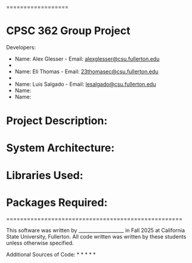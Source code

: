 ==================
# CPSC 362 Group Project

Developers:
* Name: Alex Glesser - Email: alexglesser@csu.fullerton.edu
* 
* Name: Eli Thomas - Email: 23thomasec@csu.fullerton.edu
* 
* Name: Luis Salgado - Email: lesalgado@csu.fullerton.edu
* Name:
* Name:

# Project Description:





# System Architecture:





# Libraries Used:





# Packages Required:





===================================================

This software was written by ___________________ in Fall 2025 at California State University, Fullerton.
All code written was written by these students unless otherwise specified. 

Additional Sources of Code:
* 
* 
* 
* 
*
